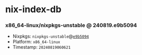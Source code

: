 # nix-index-db
### x86_64-linux/nixpkgs-unstable @ 240819.e9b5094
- Nixpkgs: `nixpkgs-unstable`@[`e9b5094`](https://github.com/NixOS/nixpkgs/commit/e9b5094b8f6e06a46f9f53bb97a9573b7cedf2a2)
- Platform: `x86_64-linux`
- Timestamp: `20240819060621`
